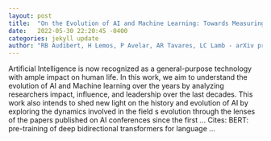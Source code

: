 ```yaml
---
layout: post
title:  "On the Evolution of AI and Machine Learning: Towards Measuring and Understanding Impact, Influence, and Leadership at Premier AI Conferences"
date:   2022-05-30 22:20:45 -0400
categories: jekyll update
author: "RB Audibert, H Lemos, P Avelar, AR Tavares, LC Lamb - arXiv preprint arXiv …, 2022"
---
```

Artificial Intelligence is now recognized as a general-purpose technology with ample impact on human life. In this work, we aim to understand the evolution of AI and Machine learning over the years by analyzing researchers  impact, influence, and leadership over the last decades. This work also intends to shed new light on the history and evolution of AI by exploring the dynamics involved in the field s evolution through the lenses of the papers published on AI conferences since the first … Cites: ‪BERT: pre-training of deep bidirectional transformers for language …‬